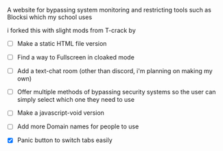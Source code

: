 A website for bypassing system monitoring and restricting tools such as Blocksi which my school uses

i forked this with slight mods from T-crack by 

* [ ] Make a static HTML file version
* [ ] Find a way to Fullscreen in cloaked mode
* [ ] Add a text-chat room (other than discord, i'm planning on making my own)
* [ ] Offer multiple methods of bypassing security systems so the user can simply select which one they need to use
* [ ] Make a javascript-void version
* [ ] Add more Domain names for people to use
* [x] Panic button to switch tabs easily



